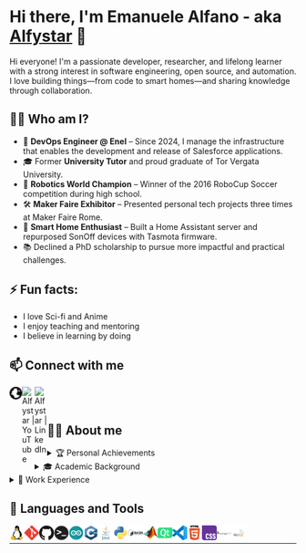 # Hi there, I'm Emanuele Alfano - aka [Alfystar][website] 👋

Hi everyone! I'm a passionate developer, researcher, and lifelong learner with a strong interest in software engineering, open source, and automation. I love building things—from code to smart homes—and sharing knowledge through collaboration.

## 👨‍💻 Who am I?

- 🚀 **DevOps Engineer @ Enel** – Since 2024, I manage the infrastructure that enables the development and release of Salesforce applications.
- 🎓 Former **University Tutor** and proud graduate of Tor Vergata University.
- 🤖 **Robotics World Champion** – Winner of the 2016 RoboCup Soccer competition during high school.
- 🛠️ **Maker Faire Exhibitor** – Presented personal tech projects three times at Maker Faire Rome.
- 🏡 **Smart Home Enthusiast** – Built a Home Assistant server and repurposed SonOff devices with Tasmota firmware.
- 📚 Declined a PhD scholarship to pursue more impactful and practical challenges.

## ⚡ Fun facts:

- I love Sci-fi and Anime
- I enjoy teaching and mentoring
- I believe in learning by doing

## 📫 Connect with me

[<img align="left" alt="EmanueleAlfano" width="22px" src="https://raw.githubusercontent.com/iconic/open-iconic/master/svg/globe.svg" />][website]
[<img align="left" alt="Alfystar | YouTube" width="22px" src="https://cdn.jsdelivr.net/npm/simple-icons@v3/icons/youtube.svg" />][youtube]
[<img align="left" alt="Alfystar | LinkedIn" width="22px" src="https://cdn.jsdelivr.net/npm/simple-icons@v3/icons/linkedin.svg" />][linkedin]

<br />
<br />

## 🧑‍💻 About me
<!--START_SECTION:activity-->
<details>
  <summary>🏆 Personal Achievements</summary>

- 🥇 **RoboCup Soccer World Champion** – 2016
- 🧠 **Maker Faire Rome Exhibitor** – 3 editions with personal tech projects
- 🎓 **University Tutor** – Supported students in educational projects
- 🎓 **PhD Scholarship Winner** – Declined to pursue more practical innovation

</details>
<details>
  <summary>🎓 Academic Background</summary>

1. 🎓 Master’s Degree – Tor Vergata University (15/10/2021)
2. 🎓 Bachelor’s Degree – Tor Vergata University, 110 Cum Laude (22/07/2019)
3. 🎓 High School – Galileo Galilei, 100/100 (07/07/2016)

   
</details>
<details>
  <summary>💼 Work Experience</summary>

1. 🧑‍💻 DevOps Engineer – Enel (from 2024)
2. 🧑‍💻 Salesforce Developer – Enel (02/07/2022)
3. 🤖 PLC Programmer – Automate SRL (24/01/2022)
4. 🖥️ QT Developer – Elettronica ELT (15/11/2021)

</details>
<!--END_SECTION:activity-->

## 🧰 Languages and Tools

<!-- HTML version of the raw.githubusercontent.com is: https://github.com/github/explore 
To read correctly the url see https://stackoverflow.com/questions/39065921/what-do-raw-githubusercontent-com-urls-represent
-->
[<img align="left" alt="Linux" width="26px" src="https://raw.githubusercontent.com/github/explore/80688e429a7d4ef2fca1e82350fe8e3517d3494d/topics/linux/linux.png" />][webdevplaylist]
[<img align="left" alt="Git" width="26px" src="https://raw.githubusercontent.com/github/explore/80688e429a7d4ef2fca1e82350fe8e3517d3494d/topics/git/git.png" />][webdevplaylist]
[<img align="left" alt="GitHub" width="26px" src="https://raw.githubusercontent.com/github/explore/78df643247d429f6cc873026c0622819ad797942/topics/github/github.png" />][webdevplaylist]
[<img align="left" alt="Terminal" width="26px" src="https://raw.githubusercontent.com/github/explore/80688e429a7d4ef2fca1e82350fe8e3517d3494d/topics/terminal/terminal.png" />][webdevplaylist]
[<img align="left" alt="Arduino" width="26px" src="https://raw.githubusercontent.com/github/explore/80688e429a7d4ef2fca1e82350fe8e3517d3494d/topics/arduino/arduino.png" />][webdevplaylist]
[<img align="left" alt="C++" width="26px" src="https://raw.githubusercontent.com/github/explore/80688e429a7d4ef2fca1e82350fe8e3517d3494d/topics/cpp/cpp.png" />][webdevplaylist]
[<img align="left" alt="Java" width="26px" src="https://raw.githubusercontent.com/github/explore/80688e429a7d4ef2fca1e82350fe8e3517d3494d/topics/java/java.png" />][webdevplaylist]
[<img align="left" alt="Python" width="26px" src="https://raw.githubusercontent.com/github/explore/80688e429a7d4ef2fca1e82350fe8e3517d3494d/topics/python/python.png" />][webdevplaylist]
[<img align="left" alt="Bash" width="26px" src="https://raw.githubusercontent.com/github/explore/80688e429a7d4ef2fca1e82350fe8e3517d3494d/topics/bash/bash.png" />][webdevplaylist]
[<img align="left" alt="Matlab" width="26px" src="https://raw.githubusercontent.com/github/explore/80688e429a7d4ef2fca1e82350fe8e3517d3494d/topics/matlab/matlab.png" />][webdevplaylist]
[<img align="left" alt="QT" width="26px" src="https://raw.githubusercontent.com/github/explore/80688e429a7d4ef2fca1e82350fe8e3517d3494d/topics/qt/qt.png" />][webdevplaylist]
[<img align="left" alt="Visual Studio Code" width="26px" src="https://raw.githubusercontent.com/github/explore/80688e429a7d4ef2fca1e82350fe8e3517d3494d/topics/visual-studio-code/visual-studio-code.png" />][webdevplaylist]
[<img align="left" alt="HTML5" width="26px" src="https://raw.githubusercontent.com/github/explore/80688e429a7d4ef2fca1e82350fe8e3517d3494d/topics/html/html.png" />][webdevplaylist]
[<img align="left" alt="CSS3" width="26px" src="https://raw.githubusercontent.com/github/explore/80688e429a7d4ef2fca1e82350fe8e3517d3494d/topics/css/css.png" />][webdevplaylist]
[<img align="left" alt="MongoDB" width="26px" src="https://raw.githubusercontent.com/github/explore/80688e429a7d4ef2fca1e82350fe8e3517d3494d/topics/mongodb/mongodb.png" />][webdevplaylist]
[<img align="left" alt="MySQL" width="26px" src="https://raw.githubusercontent.com/github/explore/80688e429a7d4ef2fca1e82350fe8e3517d3494d/topics/mysql/mysql.png" />][webdevplaylist]
<!--[<img align="left" alt="Mathematica" width="26px" src="https://raw.githubusercontent.com/github/explore/80688e429a7d4ef2fca1e82350fe8e3517d3494d/topics/" />][webdevplaylist]-->
<!--[<img align="left" alt="UML" width="26px" src="https://raw.githubusercontent.com/github/explore/80688e429a7d4ef2fca1e82350fe8e3517d3494d/topics/" />][webdevplaylist]-->
<!--[<img align="left" alt="Eagle" width="26px" src="https://raw.githubusercontent.com/github/explore/80688e429a7d4ef2fca1e82350fe8e3517d3494d/topics/" />][webdevplaylist]-->
<br />

---
<!--
Empty Element, add alternative lable and the image path chosen from : https://github.com/github/explore/tree/main/topics

[<img align="left" alt=" " width="26px" src="https://raw.githubusercontent.com/github/explore/80688e429a7d4ef2fca1e82350fe8e3517d3494d/topics/" />][webdevplaylist]
-->
<br />


<!--  Link Section  -->

[website]: https://github.com/Alfystar

[webdevplaylist]: https://github.com/Alfystar

[youtube]: https://www.youtube.com/channel/UC7XpJgjHH97hGhr9BxekGcw

[linkedin]: https://www.linkedin.com/in/emanuelealfano/

[telegram]: https://t.me/alfy_phone
